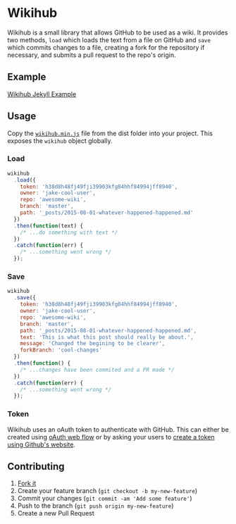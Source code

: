 Wikihub
=======

Wikihub is a small library that allows GitHub to be used as a wiki. It provides two methods, `load` which loads the text from a file on GitHub and `save` which commits changes to a file, creating a fork for the repository if necessary, and submits a pull request to the repo's origin.

Example
-------

[Wikihub Jekyll Example](https://mushishi78.github.io/wikihub)

Usage
-----

Copy the [`wikihub.min.js`](http://raw.githubusercontent.com/mushishi78/wikihub/master/dist/wikihub.min.js) file from the dist folder into your project. This exposes the `wikihub` object globally.

### Load

``` javascript
wikihub
  .load({
    token: 'h38d8h48fj49fji39903kfg84hhf84994jff8940',
    owner: 'jake-cool-user',
    repo: 'awesome-wiki',
    branch: 'master',
    path: '_posts/2015-08-01-whatever-happened-happened.md'
  })
  .then(function(text) {
    /* ...do something with text */
  })
  .catch(function(err) {
    /* ...something went wrong */
  });
```

### Save

``` javascript
wikihub
  .save({
    token: 'h38d8h48fj49fji39903kfg84hhf84994jff8940',
    owner: 'jake-cool-user',
    repo: 'awesome-wiki',
    branch: 'master',
    path: '_posts/2015-08-01-whatever-happened-happened.md',
    text: 'This is what this post should really be about.',
    message: 'Changed the begining to be clearer',
    forkBranch: 'cool-changes'
  })
  .then(function() {
    /* ...changes have been commited and a PR made */
  })
  .catch(function(err) {
    /* ...something went wrong */
  });
```

### Token

Wikihub uses an oAuth token to authenticate with GitHub. This can either be created using [oAuth web flow](https://developer.github.com/v3/oauth/#web-application-flow) or by asking your users to [create a token using Github's website](https://help.github.com/articles/creating-an-access-token-for-command-line-use/#creating-a-token).

Contributing
------------

1. [Fork it](https://github.com/mushishi78/wikihub/fork)
2. Create your feature branch (`git checkout -b my-new-feature`)
3. Commit your changes (`git commit -am 'Add some feature'`)
4. Push to the branch (`git push origin my-new-feature`)
5. Create a new Pull Request